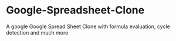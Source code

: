 # Google-Spreadsheet-Clone
A google Google Spread Sheet Clone with formula evaluation, cycle detection and much more
